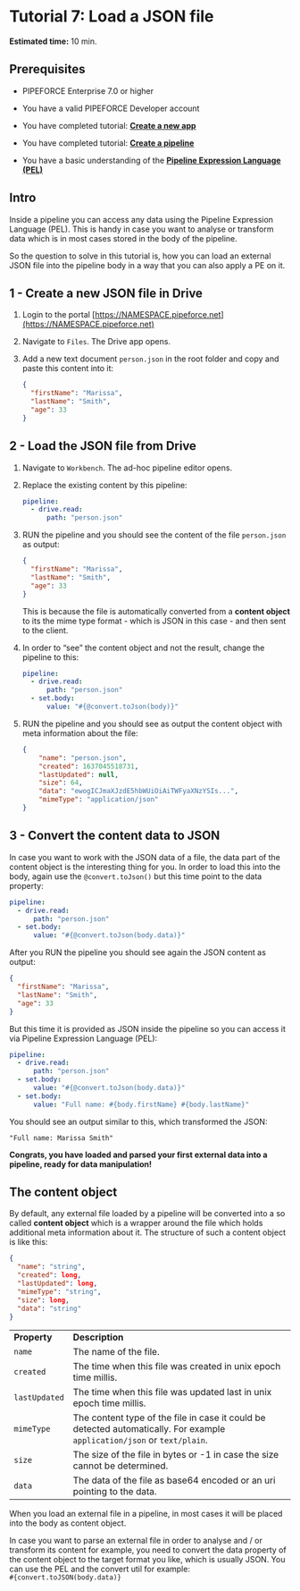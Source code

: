 # Tutorial 7: Load a JSON file

**Estimated time:** 10 min.

## Prerequisites

*   PIPEFORCE Enterprise 7.0 or higher
    
*   You have a valid PIPEFORCE Developer account
    
*   You have completed tutorial: **[Create a new app](create-app)**
    
*   You have completed tutorial: **[Create a pipeline](create-pipeline)**
    
*   You have a basic understanding of the **[Pipeline Expression Language (PEL)](../guides/pel.md)**
    

## Intro

Inside a pipeline you can access any data using the Pipeline Expression Language (PEL). This is handy in case you want to analyse or transform data which is in most cases stored in the body of the pipeline.

So the question to solve in this tutorial is, how you can load an external JSON file into the pipeline body in a way that you can also apply a PE on it.

## 1 - Create a new JSON file in Drive

1.  Login to the portal [https://NAMESPACE.pipeforce.net](https://NAMESPACE.pipeforce.net)
    
2.  Navigate to `Files`. The Drive app opens.
    
3.  Add a new text document `person.json` in the root folder and copy and paste this content into it:  
    
    ```json
    {
      "firstName": "Marissa",
      "lastName": "Smith",
      "age": 33
    }
    ```
    

## 2 - Load the JSON file from Drive

1.  Navigate to `Workbench`. The ad-hoc pipeline editor opens.
    
2.  Replace the existing content by this pipeline:
    
    ```yaml
    pipeline:
      - drive.read:
          path: "person.json"
    ```
    
3.  RUN the pipeline and you should see the content of the file `person.json` as output:
    
    ```json
    {
      "firstName": "Marissa",
      "lastName": "Smith",
      "age": 33
    }
    ```
    
    This is because the file is automatically converted from a **content object** to its the mime type format - which is JSON in this case - and then sent to the client.
    
4.  In order to “see” the content object and not the result, change the pipeline to this:
    
    ```yaml
    pipeline:
      - drive.read:
          path: "person.json"
      - set.body:
          value: "#{@convert.toJson(body)}"
    ```
    
5.  RUN the pipeline and you should see as output the content object with meta information about the file:
    
    ```json
    {
    	"name": "person.json",
    	"created": 1637045518731,
    	"lastUpdated": null,
    	"size": 64,
    	"data": "ewogICJmaXJzdE5hbWUiOiAiTWFyaXNzYSIs...",
    	"mimeType": "application/json"
    }
    ```
    

## 3 - Convert the content data to JSON

In case you want to work with the JSON data of a file, the data part of the content object is the interesting thing for you. In order to load this into the body, again use the `@convert.toJson()` but this time point to the data property:

```yaml
pipeline:
  - drive.read:
      path: "person.json"
  - set.body:
      value: "#{@convert.toJson(body.data)}"
```

After you RUN the pipeline you should see again the JSON content as output:

```json
{
  "firstName": "Marissa",
  "lastName": "Smith",
  "age": 33
}
```

But this time it is provided as JSON inside the pipeline so you can access it via Pipeline Expression Language (PEL):

```yaml
pipeline:
  - drive.read:
      path: "person.json"
  - set.body:
      value: "#{@convert.toJson(body.data)}"
  - set.body:
      value: "Full name: #{body.firstName} #{body.lastName}"
```

You should see an output similar to this, which transformed the JSON:

```
"Full name: Marissa Smith"
```

**Congrats, you have loaded and parsed your first external data into a pipeline, ready for data manipulation!**

## The content object

By default, any external file loaded by a pipeline will be converted into a so called **content object** which is a wrapper around the file which holds additional meta information about it. The structure of such a content object is like this:

```json
{
  "name": "string",
  "created": long,
  "lastUpdated": long,
  "mimeType": "string",
  "size": long,
  "data": "string"
}
```

|     |     |
| --- | --- |
| **Property** | **Description** |
| `name` | The name of the file. |
| `created` | The time when this file was created in unix epoch time millis. |
| `lastUpdated` | The time when this file was updated last in unix epoch time millis. |
| `mimeType` | The content type of the file in case it could be detected automatically. For example `application/json` or `text/plain`. |
| `size` | The size of the file in bytes or -1 in case the size cannot be determined. |
| `data` | The data of the file as base64 encoded or an uri pointing to the data. |

When you load an external file in a pipeline, in most cases it will be placed into the body as content object.

In case you want to parse an external file in order to analyse and / or transform its content for example, you need to convert the data property of the content object to the target format you like, which is usually JSON. You can use the PEL and the convert util for example:  
`#{convert.toJSON(body.data)}`